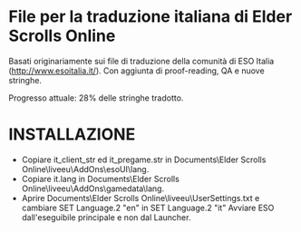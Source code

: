 # File per la traduzione italiana di Elder Scrolls Online

Basati originariamente sui file di traduzione della comunità di ESO Italia (http://www.esoitalia.it/).
Con aggiunta di proof-reading, QA e nuove stringhe.

Progresso attuale: 28% delle stringhe tradotto.

# INSTALLAZIONE
* Copiare it_client_str ed it_pregame.str in Documents\Elder Scrolls Online\liveeu\AddOns\esoUI\lang\.
* Copiare it.lang in Documents\Elder Scrolls Online\liveeu\AddOns\gamedata\lang\.
* Aprire Documents\Elder Scrolls Online\liveeu\UserSettings.txt e cambiare SET Language.2 "en" in SET Language.2 "it" Avviare ESO dall'eseguibile principale e non dal Launcher.
